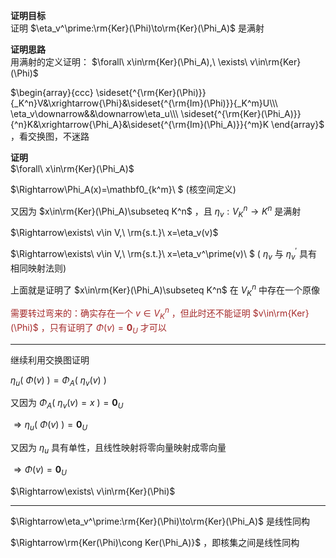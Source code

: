 **证明目标**  
证明 $\eta_v^\prime:\rm{Ker}(\Phi)\to\rm{Ker}(\Phi_A)$ 是满射  
  
**证明思路**  
用满射的定义证明： $\forall\ x\in\rm{Ker}(\Phi_A),\ \exists\ v\in\rm{Ker}(\Phi)$  
  
 $\begin{array}{ccc}  
\sideset{^{\rm{Ker}(\Phi)}}{_K^n}V&\xrightarrow{\Phi}&\sideset{^{\rm{Im}(\Phi)}}{_K^m}U\\\  
\eta_v\downarrow&&\downarrow\eta_u\\\  
\sideset{^{\rm{Ker}(\Phi_A)}}{^n}K&\xrightarrow{\Phi_A}&\sideset{^{\rm{Im}(\Phi_A)}}{^m}K  
\end{array}$ ，看交换图，不迷路  
  
**证明**  
 $\forall\ x\in\rm{Ker}(\Phi_A)$  
  
 $\Rightarrow\Phi_A(x)=\mathbf0_{k^m}\ $ (核空间定义)  
  
又因为 $x\in\rm{Ker}(\Phi_A)\subseteq K^n$ ，且 $\eta_v:V_K^n\to K^n$ 是满射  
  
 $\Rightarrow\exists\ v\in V,\ \rm{s.t.}\ x=\eta_v(v)$  
  
 $\Rightarrow\exists\ v\in V,\ \rm{s.t.}\ x=\eta_v^\prime(v)\ $ ( $\eta_v$ 与 $\eta_v^\prime$ 具有相同映射法则)  
  
上面就是证明了 $x\in\rm{Ker}(\Phi_A)\subseteq K^n$ 在 $V_K^n$ 中存在一个原像  
  
<font color=brown>需要转过弯来的：确实存在一个 $v\in V_K^n$ ，但此时还不能证明 $v\in\rm{Ker}(\Phi)$ ，只有证明了 $\Phi(v)=\mathbf0_U$ 才可以</font>  
  
---  
  
继续利用交换图证明  
  
 $\eta_u(\ \Phi(v) \ )=\Phi_A(\ \eta_v(v) \ )$  
  
又因为 $\Phi_A(\ \eta_v(v)=x \ )=\mathbf0_U$  
  
 $\Rightarrow\eta_u(\ \Phi(v) \ )=\mathbf0_U$  
  
又因为 $\eta_u$ 具有单性，且线性映射将零向量映射成零向量  
  
 $\Rightarrow\Phi(v)=\mathbf0_U$  
  
 $\Rightarrow\exists\ v\in\rm{Ker}(\Phi)$  
  
---  
 $\Rightarrow\eta_v^\prime:\rm{Ker}(\Phi)\to\rm{Ker}(\Phi_A)$ 是线性同构  
  
 $\Rightarrow\rm{Ker(\Phi)\cong Ker(\Phi_A)}$ ，即核集之间是线性同构  

